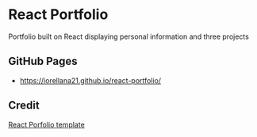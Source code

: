 # React Portfolio
Portfolio built on React displaying personal information and three projects

## GitHub Pages
- https://iorellana21.github.io/react-portfolio/
## Credit
[React Porfolio template](https://github.com/shloksomani/react-portfolio)